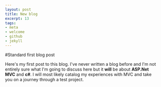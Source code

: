 ```yaml
---
layout: post
title: New blog
excerpt: 13
tags:
- meta
- welcome
- github
- jekyll
---
```


#Standard first blog post

Here's my first post to this blog. I've never written a blog before and I'm not entirely sure what I'm going to discuss here but it **will** be about **ASP.Net MVC** and **c#**. I will most likely catalog my experiences with MVC and take you on a journey through a test project.